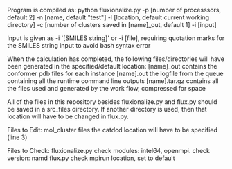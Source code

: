 Program is compiled as:
  python fluxionalize.py -p [number of processsors, default 2] -n [name, default "test"] -l [location, default current working directory]
                         -c [number of clusters saved in [name]_out, default 1] -i [input]

  Input is given as -i '[SMILES string]' or -i [file], requiring quotation marks for the SMILES string input 
    to avoid bash syntax error

When the calculation has completed, the following files/directories will have been generated in the specified/default location:
    [name]_out     contains the conformer pdb files for each instance
    [name].out     the logfile from the queue containing all the runtime command line outputs
    [name].tar.gz  contains all the files used and generated by the work flow, compressed for space


All of the files in this repository besides fluxionalize.py and flux.py should be saved in a src_files directory. If another directory
 is used, then that location will have to be changed in flux.py.
 
Files to Edit:
    mol_cluster files         the catdcd location will have to be specified (line 3)
    

Files to Check:
    fluxionalize.py           check modules: intel64, openmpi. check version: namd
    flux.py                   check mpirun location, set to default
